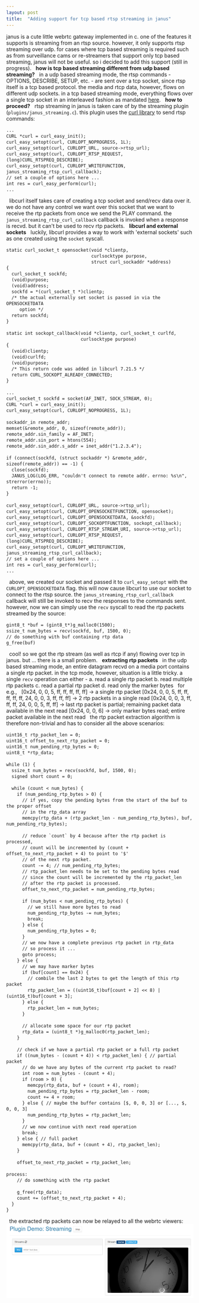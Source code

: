```yaml
---
layout: post
title:  "Adding support for tcp based rtsp streaming in janus"
---
```


janus is a cute little webrtc gateway implemented in c. one of the features it supports is streaming from an rtsp source. however, it only supports rtsp streaming over udp. for cases where tcp based streaming is required such as from surveillance cams or re-streamers that support only tcp based streaming, janus will not be useful. so i decided to add this support (still in progress).
&nbsp;
**how is tcp based streaming different from udp based streaming?**
&nbsp;
in a udp based streaming mode, the rtsp commands - OPTIONS, DESCRIBE, SETUP, etc. - are sent over a tcp socket, since rtsp itself is a tcp based protocol. the media and rtcp data, however, flows on different udp sockets. in a tcp based streaming mode, everything flows over a single tcp socket in an interleaved fashion as mandated [here](https://datatracker.ietf.org/doc/html/rfc7826#section-14).
&nbsp;
**how to proceed?**
&nbsp;
rtsp streaming in janus is taken care of by the streaming plugin (`plugins/janus_streaming.c`). this plugin uses the [curl library](https://curl.se/libcurl/) to send rtsp commands:
&nbsp;
```
...
CURL *curl = curl_easy_init();
curl_easy_setopt(curl, CURLOPT_NOPROGRESS, 1L);
curl_easy_setopt(curl, CURLOPT_URL, source->rtsp_url);
curl_easy_setopt(curl, CURLOPT_RTSP_REQUEST, (long)CURL_RTSPREQ_DESCRIBE);
curl_easy_setopt(curl, CURLOPT_WRITEFUNCTION, janus_streaming_rtsp_curl_callback);
// set a couple of options here ...
int res = curl_easy_perform(curl);
...
```
&nbsp;
libcurl itself takes care of creating a tcp socket and send/recv data over it. we do not have any control we want over this socket that we want to receive the rtp packets from once we send the PLAY command. the `janus_streaming_rtsp_curl_callback` callback is invoked when a response is recvd. but it can't be used to recv rtp packets. 
&nbsp;
**libcurl and external sockets**
&nbsp;
luckily, libcurl provides a way to work with 'external sockets' such as one created using the `socket` syscall.
&nbsp;
```
static curl_socket_t opensocket(void *clientp,
                                curlsocktype purpose,
                                struct curl_sockaddr *address)
{
  curl_socket_t sockfd;
  (void)purpose;
  (void)address;
  sockfd = *(curl_socket_t *)clientp;
  /* the actual externally set socket is passed in via the OPENSOCKETDATA
     option */
  return sockfd;
}

static int sockopt_callback(void *clientp, curl_socket_t curlfd,
                            curlsocktype purpose)
{
  (void)clientp;
  (void)curlfd;
  (void)purpose;
  /* This return code was added in libcurl 7.21.5 */
  return CURL_SOCKOPT_ALREADY_CONNECTED;
}

...
curl_socket_t sockfd = socket(AF_INET, SOCK_STREAM, 0);
CURL *curl = curl_easy_init();
curl_easy_setopt(curl, CURLOPT_NOPROGRESS, 1L);

sockaddr_in remote_addr;
memset(&remote_addr, 0, sizeof(remote_addr));
remote_addr.sin_family = AF_INET;
remote_addr.sin_port = htons(554);
remote_addr.sin_addr.s_addr = inet_addr("1.2.3.4");

if (connect(sockfd, (struct sockaddr *) &remote_addr, sizeof(remote_addr)) == -1) {
  close(sockfd);
  JANUS_LOG(LOG_ERR, "couldn't connect to remote addr. errno: %s\n", strerror(errno));
  return -1;
}

curl_easy_setopt(curl, CURLOPT_URL, source->rtsp_url);
curl_easy_setopt(curl, CURLOPT_OPENSOCKETFUNCTION, opensocket);
curl_easy_setopt(curl, CURLOPT_OPENSOCKETDATA, &sockfd);
curl_easy_setopt(curl, CURLOPT_SOCKOPTFUNCTION, sockopt_callback);
curl_easy_setopt(curl, CURLOPT_RTSP_STREAM_URI, source->rtsp_url);
curl_easy_setopt(curl, CURLOPT_RTSP_REQUEST, (long)CURL_RTSPREQ_DESCRIBE);
curl_easy_setopt(curl, CURLOPT_WRITEFUNCTION, janus_streaming_rtsp_curl_callback);
// set a couple of options here ...
int res = curl_easy_perform(curl);
...
```
&nbsp;
above, we created our socket and passed it to `curl_easy_setopt` with the `CURLOPT_OPENSOCKETDATA` flag. this will now cause libcurl to use our socket to connect to the rtsp source. the `janus_streaming_rtsp_curl_callback` callback will still be invoked to recv the responses to the commands sent. however, now we can simply use the `recv` syscall to read the rtp packets streamed by the source:
&nbsp;
```
gint8_t *buf = (gint8_t*)g_malloc0(1500);
ssize_t num_bytes = recv(sockfd, buf, 1500, 0);
// do something with buf containing rtp data
g_free(buf)
```
&nbsp;
cool! so we got the rtp stream (as well as rtcp if any) flowing over tcp in janus. but ... there is a small problem.
&nbsp;
**extracting rtp packets**
&nbsp;
in the udp based streaming mode, an entire datagram recvd on a media port contains a single rtp packet. in the tcp mode, however, situation is a little tricky. a single `recv` operation can either -
a. read a single rtp packet
b. read multiple rtp packets
c. read a partial rtp packet
d. read only the marker bytes
&nbsp;
for e.g.,
&nbsp;
[0x24, 0, 0, 5, ff, ff, ff, ff, ff] -> a single rtp packet
[0x24, 0, 0, 5, ff, ff, ff, ff, ff, 24, 0, 0, 3, ff, ff, ff] -> 2 rtp packets in a single read
[0x24, 0, 0, 3, ff, ff, ff, 24, 0, 0, 5, ff, ff] -> last rtp packet is partial; remaining packet data available in the next read
[0x24, 0, 0, 6] -> only marker bytes read; entire packet available in the next read
&nbsp;
the rtp packet extraction algorithm is therefore non-trivial and has to consider all the above scenarios:
&nbsp;
```
uint16_t rtp_packet_len = 0;
uint16_t offset_to_next_rtp_packet = 0;
uint16_t num_pending_rtp_bytes = 0;
uint8_t *rtp_data;

while (1) {
  ssize_t num_bytes = recv(sockfd, buf, 1500, 0);
  signed short count = 0; 

  while (count < num_bytes) {
    if (num_pending_rtp_bytes > 0) {
      // if yes, copy the pending bytes from the start of the buf to the proper offset
      // in the rtp_data array
      memcpy(rtp_data + (rtp_packet_len - num_pending_rtp_bytes), buf, num_pending_rtp_bytes);

      // reduce `count` by 4 because after the rtp packet is processed,
      // count will be incremented by (count + offset_to_next_rtp_packet + 4) to point to '$'
      // of the next rtp packet.
      count -= 4; // num_pending_rtp_bytes;
      // rtp_packet_len needs to be set to the pending bytes read
      // since the count will be incremented by the rtp_packet_len
      // after the rtp packet is processed.
      offset_to_next_rtp_packet = num_pending_rtp_bytes;

      if (num_bytes < num_pending_rtp_bytes) {
        // we still have more bytes to read
        num_pending_rtp_bytes -= num_bytes;
        break;
      } else {
        num_pending_rtp_bytes = 0;
      }
      // we now have a complete previous rtp packet in rtp_data
      // so process it ...
      goto process;
    } else {
      // we may have marker bytes
      if (buf[count] == 0x24) {
        // combile the last 2 bytes to get the length of this rtp packet
        rtp_packet_len = ((uint16_t)buf[count + 2] << 8) | (uint16_t)buf[count + 3];
      } else {
        rtp_packet_len = num_bytes;
      }

      // allocate some space for our rtp packet
      rtp_data = (uint8_t *)g_malloc0(rtp_packet_len);
    }
    
    // check if we have a partial rtp packet or a full rtp packet
    if ((num_bytes - (count + 4)) < rtp_packet_len) { // partial packet
      // do we have any bytes of the current rtp packet to read?
      int room = num_bytes - (count + 4);
      if (room > 0) {
        memcpy(rtp_data, buf + (count + 4), room);
        num_pending_rtp_bytes = rtp_packet_len - room;
        count += 4 + room;
      } else { // maybe the buffer contains [$, 0, 0, 3] or [..., $, 0, 0, 3]
        num_pending_rtp_bytes = rtp_packet_len;
      }
      // we now continue with next read operation
      break;
    } else { // full packet
      memcpy(rtp_data, buf + (count + 4), rtp_packet_len);
    }

    offset_to_next_rtp_packet = rtp_packet_len;

process:
    // do something with the rtp packet

    g_free(rtp_data);
    count += (offset_to_next_rtp_packet + 4);
  }
}
```
&nbsp;
the extracted rtp packets can now be relayed to all the webrtc viewers:
&nbsp;
![stream](/assets/rtsp-stream.PNG)
